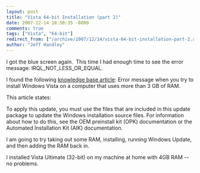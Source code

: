 ```yaml
---
layout: post
title: "Vista 64-bit Installation (part 2)"
date: 2007-12-14 18:50:35 -0800
comments: true
tags: ["Vista", "64-bit"]
redirect_from: ["/archive/2007/12/14/vista-64-bit-installation-part-2.aspx/"]
author: "Jeff Handley"
---
```

<!-- more -->
<p>I got the blue screen again.  This time I had enough time to see the error message: IRQL_NOT_LESS_OR_EQUAL.</p>  <p>I found the following <a href="http://support.microsoft.com/kb/929777">knowledge base article</a>: Error message when you try to install Windows Vista on a computer that uses more than 3 GB of RAM.</p>  <p>This article states:</p>  <p>To apply this update, you must use the files that are included in this update package to update the Windows installation source files. For information about how to do this, see the OEM preinstall kit (OPK) documentation or the Automated Installation Kit (AIK) documentation.</p>  <p><font>I am going to try taking out some RAM, installing, running Windows Update, and then adding the RAM back in.</font></p>  <p><font>I installed Vista Ultimate (32-bit) on my machine at home with 4GB RAM -- no problems.</font></p>
